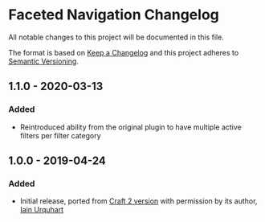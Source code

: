 # Faceted Navigation Changelog

All notable changes to this project will be documented in this file.

The format is based on [Keep a Changelog](http://keepachangelog.com/) and this project adheres to [Semantic Versioning](http://semver.org/).

## 1.1.0 - 2020-03-13
### Added
- Reintroduced ability from the original plugin to have multiple active filters per filter category

## 1.0.0 - 2019-04-24
### Added
- Initial release, ported from [Craft 2 version](https://github.com/iainurquhart/FacetedNav_CraftPlugin) with permission by its author, [Iain Urquhart](https://github.com/iainurquhart)
